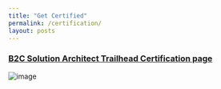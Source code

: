 ```yaml
---
title: "Get Certified"
permalink: /certification/
layout: posts
---
```



### [B2C Solution Architect Trailhead Certification page](https://trailhead.salesforce.com/en/credentials/b2csolutionarchitect)

![image](https://miro.medium.com/max/1400/1*THYc_X-xMYJXWmY7xsXfrA.png)